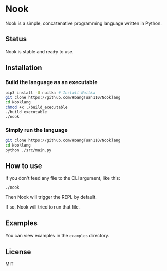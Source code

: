 # Nook

Nook is a simple, concatenative programming language written in Python.

## Status

Nook is stable and ready to use.

## Installation

### Build the language as an executable

```sh
pip3 install -U nuitka # Install Nuitka
git clone https://github.com/HoangTuan110/Nooklang
cd Nooklang
chmod +x ./build_executable
./build_executable
./nook
```

### Simply run the language

```sh
git clone https://github.com/HoangTuan110/Nooklang
cd Nooklang
python ./src/main.py
```

## How to use

If you don't feed any file to the CLI argument, like this:

```
./nook
```

Then Nook will trigger the REPL by default.

If so, Nook will tried to run that file.

## Examples

You can view examples in the `examples` directory.

## License

MIT
